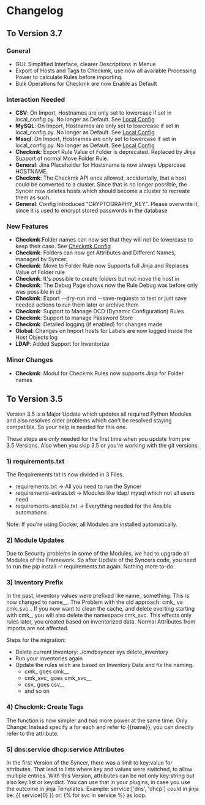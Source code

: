 # Changelog

## To Version 3.7

### General
- GUI: Simplified Interface, clearer Descriptions in Menue
- Export of Hosts and Tags to Checkmk, use now all available Processing Power to calculate Rules before importing.
- Bulk Operations for Checkmk are now Enable as Default


### Interaction Needed
- **CSV**: On Import, Hostnames are only set to lowercase if set in local_config.py. No longer as Default. See [Local Config](/basics/lcl_config)
- **MySQL**: On Import, Hostnames are only set to lowercase if set in local_config.py. No longer as Default. See [Local Config](/basics/lcl_config)
- **Mssql**: On Import, Hostnames are only set to lowercase if set in local_config.py. No longer as Default. See [Local Config](/basics/lcl_config)
- **Checkmk**: Export Rule Value of Folder is deprecated. Replaced by Jinja Support of normal Move Folder Rule.
- **General**: Jina Placeholder for Hostsname is now always Uppercase HOSTNAME.
- **Checkmk**: The Checkmk API once allowed, accidentally, that a host could be converted to a cluster. Since that is no longer possible, the Syncer now deletes hosts which should become a cluster to recreate them as such.
- **General**: Config introduced "CRYPTOGRAPHY_KEY". Please overwrite it, since it is used to encrypt stored passwords in the database

### New Features
- **Checkmk**:Folder names can now set that they will not be lowercase to keep their case. See [Checkmk Config](/checkmk/config_vars/)
- **Checkmk**: Folders can now get Attributes and Different Names, managed by Syncer.
- **Checkmk**: Move to Folder Rule now Supports full Jinja and Replaces Value of Folder rule
- **Checkmk**: It's possible to create folders but not move the host in
- **Checkmk**: The Debug Page shows now the Rule Debug was before only was possible in cli
- **Checkmk**: Export --dry-run and --save-requests to test or just save needed actions to run them later or archive them
- **Checkmk**: Support to Manage DCD (Dynamic Configuration) Rules
- **Checkmk**: Support to manage Password Store
- **Checkmk**: Detailed logging (if enabled) for changes made
- **Global**: Changes on Import hosts for Labels are now logged inside the Host Objects log
- **LDAP**: Added Support for Inventorize


### Minor Changes
- **Checkmk**: Modul for Checkmk Rules now supports Jinja for Folder names


## To Version 3.5

Version 3.5 is a Major Update which updates all required Python Modules and also 
resolves older problems which can't be resolved staying compatible. So your help is needed for this one. 

These steps are only needed for the first time when you update from pre 3.5 Versions. Also when you skip 3.5 or you're working with the git versions. 

### 1) requirements.txt
The Requirements txt is now divided in 3 Files.

- requirements.txt → All you need to run the Syncer
- requirements-extras.txt → Modules like ldap/ mysql which not all users need
- requirements-ansible.txt → Everything needed for the Ansible automations

Note: If you're using Docker, all Modules are installed automatically.

### 2) Module Updates
Due to Security problems in some of the Modules,  we had to upgrade all Modules of the Framework. So after Update of the Syncers code, you need to run the pip install -r requirements.txt again. Nothing more to-do.

### 3) Inventory Prefix
In the past, inventory values were prefixed like name_ something.
This is now changed to name__. The Problem with the old approach:
cmk_ vs cmk_svc_. If you now want to clean the cache, and delete everting starting with cmk_,
you will also delete the namespace cmk_svc.
This effects only rules later, you created based on inventorized data. Normal Attributes from imports are not affected.

Steps for the migration:

- Delete current Inventory: ./cmdbsyncer sys delete_inventory
- Run your inventories again
- Update the rules wich are based on Inventory Data and fix the naming. 
	- cmk_ goes cmk__
	- cmk_svc_ goes cmk_svc__
	- csv_ goes csv__
	- and so on


### 4) Checkmk: Create Tags
The function is now simpler and has more power at the same time.
Only Change: Instead specify a for each and refer to {{name}}, you can directly refer to the attribute.


### 5) dns:service dhcp:service Attributes
In the first Version of the Syncer, there was a limit to key:value for attributes.
That lead to lists where key and values were switched, to allow multiple entries.
With this Version, attributes can be not only key:string but also key:list or key:dict.  You can use that in your plugins, in case you use the outcome in jinja Templates.
Example: service:['dns', 'dhcp'] could in jinja be:
{{ service[0] }} or: {% for svc in service %} as loop. 
